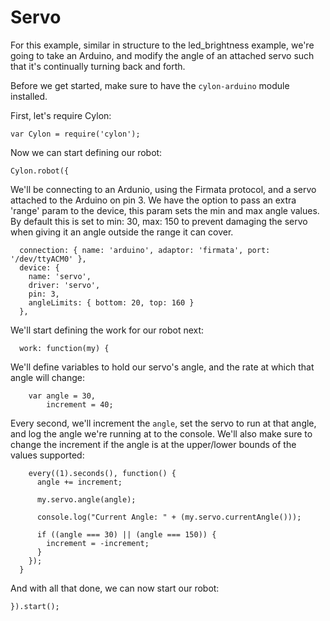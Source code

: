 # Servo

For this example, similar in structure to the led_brightness example, we're
going to take an Arduino, and modify the angle of an attached servo such that
it's continually turning back and forth.

Before we get started, make sure to have the `cylon-arduino` module installed.

First, let's require Cylon:

    var Cylon = require('cylon');

Now we can start defining our robot:

    Cylon.robot({

We'll be connecting to an Ardunio, using the Firmata protocol, and a servo
attached to the Arduino on pin 3. We have the option to pass an extra 'range'
param to the device, this param sets the min and max angle values. By default
this is set to min: 30, max: 150 to prevent damaging the servo when giving it
an angle outside the range it can cover.

      connection: { name: 'arduino', adaptor: 'firmata', port: '/dev/ttyACM0' },
      device: {
        name: 'servo',
        driver: 'servo',
        pin: 3,
        angleLimits: { bottom: 20, top: 160 }
      },


We'll start defining the work for our robot next:

      work: function(my) {

We'll define variables to hold our servo's angle, and the rate at which that
angle will change:

        var angle = 30,
            increment = 40;

Every second, we'll increment the `angle`, set the servo to run at that angle,
and log the angle we're running at to the console. We'll also make sure to
change the increment if the angle is at the upper/lower bounds of the values
supported:

        every((1).seconds(), function() {
          angle += increment;

          my.servo.angle(angle);

          console.log("Current Angle: " + (my.servo.currentAngle()));

          if ((angle === 30) || (angle === 150)) {
            increment = -increment;
          }
        });
      }

And with all that done, we can now start our robot:

    }).start();
